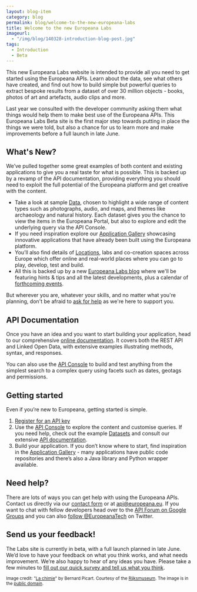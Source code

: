 ```yaml
---
layout: blog-item
category: blog
permalink: blog/welcome-to-the-new-europeana-labs
title: Welcome to the new Europeana Labs
imageurl: 
  - "/img/blog/140328-introduction-blog-post.jpg"
tags: 
  - Introduction
  - Beta
---
```


This new Europeana Labs website is intended to provide all you need to get started using the Europeana APIs. Learn about the data, see what others have created, and find out how to build simple but powerful queries to extract bespoke results from a dataset of over 30 million objects - books, photos of art and artefacts, audio clips and more.

Last year we consulted with the developer community asking them what things would help them to make best use of the Europeana APIs. This Europeana Labs Beta site is the first major step towards putting in place the things we were told, but also a chance for us to learn more and make improvements before a full launch in late June.

## What's New?

We’ve pulled together some great examples of both content and existing applications to give you a real taste for what is possible. This is backed up by a revamp of the API documentation, providing everything you should need to exploit the full potential of the Europeana platform and get creative with the content.

- Take a look at sample <a href="/data/" title="Europeana Data">Data</a>, chosen to highlight a wide range of content types such as photographs, audio, and maps, and themes like archaeology and natural history. Each dataset gives you the chance to view the items in the Europeana Portal, but also to explore and edit the underlying query via the API Console.
- If you need inspiration explore our <a href="/apps/" title="Application Gallery">Application Gallery</a> showcasing innovative applications that have already been built using the Europeana platform.
- You’ll also find details of <a href="/locations/" title="Europeana Locations">Locations</a>, labs and co-creation spaces across Europe which offer online and real-world places where you can go to play, develop, test and build.
- All this is backed up by a new <a href="/blog/" title="Europeana Labs blog">Europeana Labs blog</a> where we'll be featuring hints & tips and all the latest developments, plus a calendar of <a href="/events/" title="Europeana Labs events">forthcoming events</a>.

But wherever you are, whatever your skills, and no matter what you're planning, don't be afraid to <a href="#help" title="help &amp; support">ask for help</a> as we're here to support you.

## API Documentation

Once you have an idea and you want to start building your application, head to our comprehensive <a href="/api/" title="API Documentation">online documentation</a>. It covers both the REST API and Linked Open Data, with extensive examples illustrating methods, syntax, and responses.

You can also use the <a href="/api/console/" title="API Console">API Console</a> to build and test anything from the simplest search to a complex query using facets such as dates, geotags and permissions.

## Getting started

Even if you’re new to Europeana, getting started is simple.
1. <a href="/api/registration/">Register for an API key</a>
2. Use the <a href="/api/console/" title="API Console">API Console</a> to explore the content and customise queries. If you need help, check out the example <a href="/data/" title="Example Data">Datasets</a> and consult our extensive <a href="/api/" title="API Documentation">API documentation</a>.
3. Build your application. If you don’t know where to start, find inspiration in the <a href="/apps/" title="Application Gallery">Application Gallery</a> - many applications have public code repositories and there’s also a Java library and Python wrapper available.

## Need help?

There are lots of ways you can get help with using the Europeana APIs. Contact us directly via our <a href="/support/" title="Europeana API Support">contact form</a> or at api@europeana.eu. If you want to chat with fellow developers head over to the <a href="https://groups.google.com/forum/#!forum/europeanaapi">API Forum on Google Groups</a> and you can also <a href="http://twitter.com/europeanatech">follow @EuropeanaTech</a> on Twitter.

## Send us your feedback!

The Labs site is currently in beta, with a full launch planned in late June. We’d love to have your feedback on what you think works, and what needs improvement. We’re also happy to hear of any ideas you have.
Please take a few minutes to <a href="https://www.surveymonkey.com/s/392VRKG" title="Europeana Labs Beta site feedback">fill out our quick survey and tell us what you think</a>.

<p><small>Image credit: "<a href="http://europeana.eu/portal/record/90402/collectie_RP_P_OB_51_159.html" title="La chimie by Bernard Picart on Europeana Portal">La chimie</a>" by Bernard Picart. Courtesy of the <a href="http://www.rijksmuseum.nl" title="Rijksmuseum">Rijksmuseum</a>. The image is in the <a href="http://creativecommons.org/publicdomain/mark/1.0/" title="Creative Commons Public Domain 1.0">public domain</a>.</small></p>
